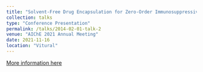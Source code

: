 ```yaml
---
title: "Solvent-Free Drug Encapsulation for Zero-Order Immunosuppressive Delivery from Three-Dimensional Devices"
collection: talks
type: "Conference Presentation"
permalink: /talks/2014-02-01-talk-2
venue: "AIChE 2021 Annual Meeting"
date: 2021-11-16
location: "Vitural"
---
```


[More information here](https://www.aiche.org/academy/conferences/aiche-annual-meeting/2021/proceeding/paper/575a-solvent-free-drug-encapsulation-zero-order-immunosuppressive-delivery-three-dimensional-devices)
